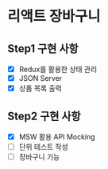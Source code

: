 # 리액트 장바구니

## Step1 구현 사항

- [x] Redux를 활용한 상태 관리
- [x] JSON Server
- [x] 상품 목록 출력

## Step2 구현 사항

- [x] MSW 활용 API Mocking
- [ ] 단위 테스트 작성
- [ ] 장바구니 기능
